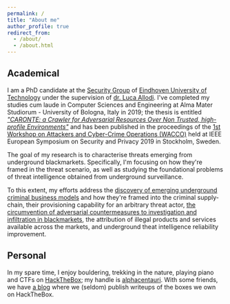 ```yaml
---
permalink: /
title: "About me"
author_profile: true
redirect_from: 
  - /about/
  - /about.html
---
```


Academical
------

I am a PhD candidate at the [Security Group](https://security1.win.tue.nl) of [Eindhoven University of Technology](https://www.tue.nl) under the supervision of [dr. Luca Allodi](https://lallodi.github.io/). I've completed my studies cum laude in Computer Sciences and Engineering at Alma Mater Studiorum - University of Bologna, Italy in 2019; the thesis is entitled [_"CARONTE: a Crawler for Adversarial Resources Over Non Trusted, high-profile Environments"_](https://ieeexplore.ieee.org/abstract/document/8802484) and has been published in the proceedings of the [1st Workshop on Attackers and Cyber-Crime Operations (WACCO)](https://www.wacco-workshop.eu/past/2019/index.html) held at IEEE European Symposium on Security and Privacy 2019 in Stockholm, Sweden.

The goal of my research is to characterise threats emerging from underground blackmarkets. Specifically, I'm focusing on how they're framed in the threat scenario, as well as studying the foundational problems of threat intelligence obtained from underground surveillance.

To this extent, my efforts address the [discovery of emerging underground criminal business models](https://michelecampobasso.github.io/publication/2020-11-10-impaas) and how they're framed into the criminal supply-chain, their provisioning capability for an arbitrary threat actor, [the circumvention of adversarial countermeasures to investigation and infiltration in blackmarkets](https://michelecampobasso.github.io/publication/2019-07-17-caronte), the attribution of illegal products and services available across the markets, and underground theat intelligence reliability improvement. 

<a rel="me" style="display: none; visibility: hidden" href="https://infosec.exchange/@alphacentauri">Mastodon</a>

Personal
------

In my spare time, I enjoy bouldering, trekking in the nature, playing piano and CTFs on [HackTheBox](https://www.hackthebox.eu); my handle is [alphacentauri](https://www.hackthebox.eu/home/users/profile/11532). With some friends, we have [a blog](https://highwaytoroot.github.io) where we (seldom) publish writeups of the boxes we own on HackTheBox.